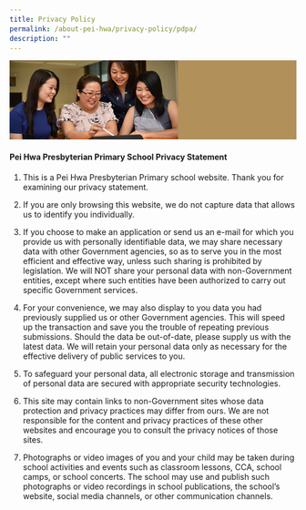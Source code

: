```yaml
---
title: Privacy Policy
permalink: /about-pei-hwa/privacy-policy/pdpa/
description: ""
---
```

![](/images/Website%20Banners%20Subpage/948x260%20masterhead%20-%20About%20Pei%20Hwa4.jpg)
#### Pei Hwa Presbyterian Primary School Privacy Statement
1.  This is a Pei Hwa Presbyterian Primary school website. Thank you for examining our privacy statement.

2.  If you are only browsing this website, we do not capture data that allows us to identify you individually.
 
3.  If you choose to make an application or send us an e-mail for which you provide us with personally identifiable data, we may share necessary data with other Government agencies, so as to serve you in the most efficient and effective way, unless such sharing is prohibited by legislation. We will NOT share your personal data with non-Government entities, except where such entities have been authorized to carry out specific Government services.
 
4.  For your convenience, we may also display to you data you had previously supplied us or other Government agencies. This will speed up the transaction and save you the trouble of repeating previous submissions. Should the data be out-of-date, please supply us with the latest data. We will retain your personal data only as necessary for the effective delivery of public services to you.

5.  To safeguard your personal data, all electronic storage and transmission of personal data are secured with appropriate security technologies.
  
6.  This site may contain links to non-Government sites whose data protection and privacy practices may differ from ours. We are not responsible for the content and privacy practices of these other websites and encourage you to consult the privacy notices of those sites.
  
7.  Photographs or video images of you and your child may be taken during school activities and events such as classroom lessons, CCA, school camps, or school concerts. The school may use and publish such photographs or video recordings in school publications, the school’s website, social media channels, or other communication channels.